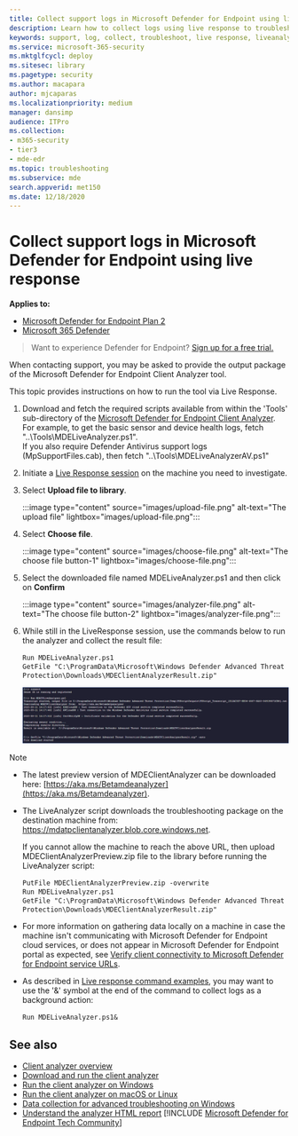 ```yaml
---
title: Collect support logs in Microsoft Defender for Endpoint using live response
description: Learn how to collect logs using live response to troubleshoot Microsoft Defender for Endpoint issues
keywords: support, log, collect, troubleshoot, live response, liveanalyzer, analyzer, live, response
ms.service: microsoft-365-security
ms.mktglfcycl: deploy
ms.sitesec: library
ms.pagetype: security
ms.author: macapara
author: mjcaparas
ms.localizationpriority: medium
manager: dansimp
audience: ITPro
ms.collection: 
- m365-security
- tier3
- mde-edr
ms.topic: troubleshooting
ms.subservice: mde
search.appverid: met150
ms.date: 12/18/2020
---
```


# Collect support logs in Microsoft Defender for Endpoint using live response


**Applies to:**
- [Microsoft Defender for Endpoint Plan 2](https://go.microsoft.com/fwlink/?linkid=2154037)
- [Microsoft 365 Defender](https://go.microsoft.com/fwlink/?linkid=2118804)

> Want to experience Defender for Endpoint? [Sign up for a free trial.](https://signup.microsoft.com/create-account/signup?products=7f379fee-c4f9-4278-b0a1-e4c8c2fcdf7e&ru=https://aka.ms/MDEp2OpenTrial?ocid=docs-wdatp-pullalerts-abovefoldlink)


When contacting support, you may be asked to provide the output package of the Microsoft Defender for Endpoint Client Analyzer tool.

This topic provides instructions on how to run the tool via Live Response.

1. Download and fetch the required scripts available from within the 'Tools' sub-directory of the [Microsoft Defender for Endpoint Client Analyzer](https://aka.ms/BetaMDEAnalyzer). <br>
For example, to get the basic sensor and device health logs, fetch "..\Tools\MDELiveAnalyzer.ps1".<br>
If you also require Defender Antivirus support logs (MpSupportFiles.cab), then fetch "..\Tools\MDELiveAnalyzerAV.ps1" 

2. Initiate a [Live Response session](live-response.md#initiate-a-live-response-session-on-a-device) on the machine you need to investigate.

3. Select **Upload file to library**.

   :::image type="content" source="images/upload-file.png" alt-text="The upload file" lightbox="images/upload-file.png":::

4. Select **Choose file**.

   :::image type="content" source="images/choose-file.png" alt-text="The choose file button-1" lightbox="images/choose-file.png":::

5. Select the downloaded file named MDELiveAnalyzer.ps1 and then click on **Confirm**

   :::image type="content" source="images/analyzer-file.png" alt-text="The choose file button-2" lightbox="images/analyzer-file.png":::

6. While still in the LiveResponse session, use the commands below to run the analyzer and collect the result file:

    ```console
    Run MDELiveAnalyzer.ps1
    GetFile "C:\ProgramData\Microsoft\Windows Defender Advanced Threat Protection\Downloads\MDEClientAnalyzerResult.zip"
    ```

    [![Image of commands.](images/analyzer-commands.png)](images/analyzer-commands.png#lightbox)

> [!NOTE]
>
> - The latest preview version of MDEClientAnalyzer can be downloaded here: [https://aka.ms/Betamdeanalyzer](https://aka.ms/Betamdeanalyzer).
>
> - The LiveAnalyzer script downloads the troubleshooting package on the destination machine from: https://mdatpclientanalyzer.blob.core.windows.net.
>
>   If you cannot allow the machine to reach the above URL, then upload MDEClientAnalyzerPreview.zip file to the library before running the LiveAnalyzer script:
>
>   ```console
>   PutFile MDEClientAnalyzerPreview.zip -overwrite
>   Run MDELiveAnalyzer.ps1
>   GetFile "C:\ProgramData\Microsoft\Windows Defender Advanced Threat Protection\Downloads\MDEClientAnalyzerResult.zip"
>   ```
>
> - For more information on gathering data locally on a machine in case the machine isn't communicating with Microsoft Defender for Endpoint cloud services, or does not appear in Microsoft Defender for Endpoint portal as expected, see [Verify client connectivity to Microsoft Defender for Endpoint service URLs](configure-proxy-internet.md#verify-client-connectivity-to-microsoft-defender-for-endpoint-service-urls).
> 
> - As described in [Live response command examples](live-response-command-examples.md), you may want to use the '&' symbol at the end of the command to collect logs as a background action:
>   ```console
>   Run MDELiveAnalyzer.ps1&
>   ```


## See also
- [Client analyzer overview](overview-client-analyzer.md)
- [Download and run the client analyzer](download-client-analyzer.md)
- [Run the client analyzer on Windows](run-analyzer-windows.md)
- [Run the client analyzer on macOS or Linux](run-analyzer-macos-linux.md)
- [Data collection for advanced troubleshooting on Windows](data-collection-analyzer.md)
- [Understand the analyzer HTML report](analyzer-report.md)
[!INCLUDE [Microsoft Defender for Endpoint Tech Community](../../includes/defender-mde-techcommunity.md)]
